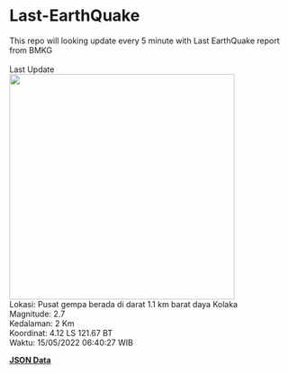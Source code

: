 # Last-EarthQuake
This repo will looking update every 5 minute with Last EarthQuake report from BMKG
<br>
<br>
Last Update
<br>
<img src="https://ews.bmkg.go.id/TEWS/data/20220515064027.mmi.jpg" width="400"/>
<br>
Lokasi: Pusat gempa berada di darat 1.1 km barat daya Kolaka <br>
Magnitude: 2.7 <br>
Kedalaman: 2 Km <br>
Koordinat: 4.12 LS 121.67 BT <br>
Waktu: 15/05/2022 06:40:27 WIB <br>

<a href="./data/data.json">**JSON Data**</a>
